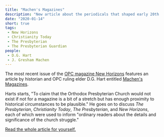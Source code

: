 ```yaml
---
title: "Machen's Magazines"
description: "New article about the periodicals that shaped early 20th century presbyterianism."
date: "2020-01-14"
short: true
tags:
 - New Horizons
 - Christianity Today
 - The Presbyterian
 - The Presbyterian Guardian
people:
 - D.G. Hart
 - J. Gresham Machen
---
```


The most recent issue of the [OPC magazine New Horizons](https://opc.org/nh.html?issue_id=276) features an article by historian and OPC ruling elder D.G. Hart entitled [Machen's Magazines](https://opc.org/nh.html?article_id=1009). 

Harts starts, "To claim that the Orthodox Presbyterian Church would not exist if not for a magazine is a bit of a stretch but has enough proximity to historical circumstances to be plausible." He goes on to discuss _The Presbyterian_, _Christianity Today_, _The Presbyterian_, and _New Horizons_, each of which were used to inform "ordinary readers about the details and significance of the church struggle."

[Read the whole article for yourself.](https://opc.org/nh.html?article_id=1009)